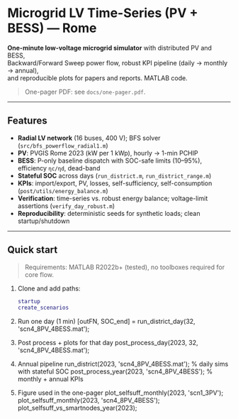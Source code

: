 # Microgrid LV Time-Series (PV + BESS) — Rome

**One-minute low-voltage microgrid simulator** with distributed PV and BESS,  
Backward/Forward Sweep power flow, robust KPI pipeline (daily → monthly → annual),  
and reproducible plots for papers and reports. MATLAB code.

> One-pager PDF: see `docs/one-pager.pdf`.

---

## Features

- **Radial LV network** (16 buses, 400 V); BFS solver (`src/bfs_powerflow_radial1.m`)
- **PV**: PVGIS Rome 2023 (kW per 1 kWp), hourly → 1-min PCHIP
- **BESS**: P-only baseline dispatch with SOC-safe limits (10–95%), efficiency `ηc/ηd`, dead-band
- **Stateful SOC** across days (`run_district.m`, `run_district_range.m`)
- **KPIs**: import/export, PV, losses, self-sufficiency, self-consumption (`post/utils/energy_balance.m`)
- **Verification**: time-series vs. robust energy balance; voltage-limit assertions (`verify_day_robust.m`)
- **Reproducibility**: deterministic seeds for synthetic loads; clean startup/shutdown

---

## Quick start

> Requirements: MATLAB R2022b+ (tested), no toolboxes required for core flow.

1. Clone and add paths:
   ```matlab
   startup
   create_scenarios

2. Run one day (1 min)
[outFN, SOC_end] = run_district_day(32, 'scn4_8PV_4BESS.mat');

3. Post process + plots for that day 
post_process_day(2023, 32, 'scn4_8PV_4BESS.mat');

4. Annual pipeline
run_district(2023, 'scn4_8PV_4BESS.mat');  % daily sims with stateful SOC
post_process_year(2023, 'scn4_8PV_4BESS'); % monthly + annual KPIs

5. Figure used in the one-pager
plot_selfsuff_monthly(2023, 'scn1_3PV');
plot_selfsuff_monthly(2023, 'scn4_8PV_4BESS');
plot_selfsuff_vs_smartnodes_year(2023);

